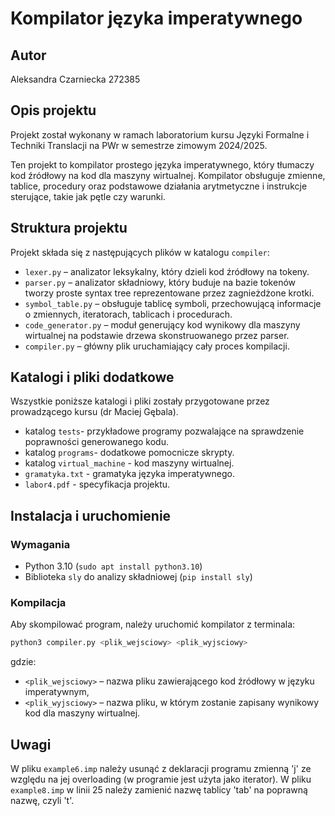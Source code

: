 # Kompilator języka imperatywnego

## Autor

Aleksandra Czarniecka 272385

## Opis projektu

Projekt został wykonany w ramach laboratorium kursu Języki Formalne i Techniki Translacji na PWr w semestrze zimowym 2024/2025.

Ten projekt to kompilator prostego języka imperatywnego, który tłumaczy kod źródłowy na kod dla maszyny wirtualnej. Kompilator obsługuje zmienne, tablice, procedury oraz podstawowe działania arytmetyczne i instrukcje sterujące, takie jak pętle czy warunki.

## Struktura projektu

Projekt składa się z następujących plików w katalogu `compiler`:

- `lexer.py` – analizator leksykalny, który dzieli kod źródłowy na tokeny.
- `parser.py` – analizator składniowy, który buduje na bazie tokenów tworzy proste syntax tree reprezentowane przez zagnieżdżone krotki.
- `symbol_table.py` – obsługuje tablicę symboli, przechowującą informacje o zmiennych, iteratorach, tablicach i procedurach.
- `code_generator.py` – moduł generujący kod wynikowy dla maszyny wirtualnej na podstawie drzewa skonstruowanego przez parser.
- `compiler.py` – główny plik uruchamiający cały proces kompilacji.

## Katalogi i pliki dodatkowe
Wszystkie poniższe katalogi i pliki zostały przygotowane przez prowadzącego kursu (dr Maciej Gębala).

- katalog `tests`- przykładowe programy pozwalające na sprawdzenie poprawności generowanego kodu.
- katalog `programs`- dodatkowe pomocnicze skrypty.
- katalog `virtual_machine` - kod maszyny wirtualnej.
- `gramatyka.txt` - gramatyka języka imperatywnego.
- `labor4.pdf` - specyfikacja projektu.

## Instalacja i uruchomienie

### Wymagania

- Python 3.10 (`sudo apt install python3.10`)
- Biblioteka `sly` do analizy składniowej (`pip install sly`)

### Kompilacja

Aby skompilować program, należy uruchomić kompilator z terminala:

```sh
python3 compiler.py <plik_wejsciowy> <plik_wyjsciowy>
```

gdzie:
- `<plik_wejsciowy>` – nazwa pliku zawierającego kod źródłowy w języku imperatywnym,
- `<plik_wyjsciowy>` – nazwa pliku, w którym zostanie zapisany wynikowy kod dla maszyny wirtualnej.

## Uwagi

W pliku `example6.imp` należy usunąć z deklaracji programu zmienną 'j' ze względu na jej overloading (w programie jest użyta jako iterator).
W pliku `example8.imp` w linii 25 należy zamienić nazwę tablicy 'tab' na poprawną nazwę, czyli 't'.